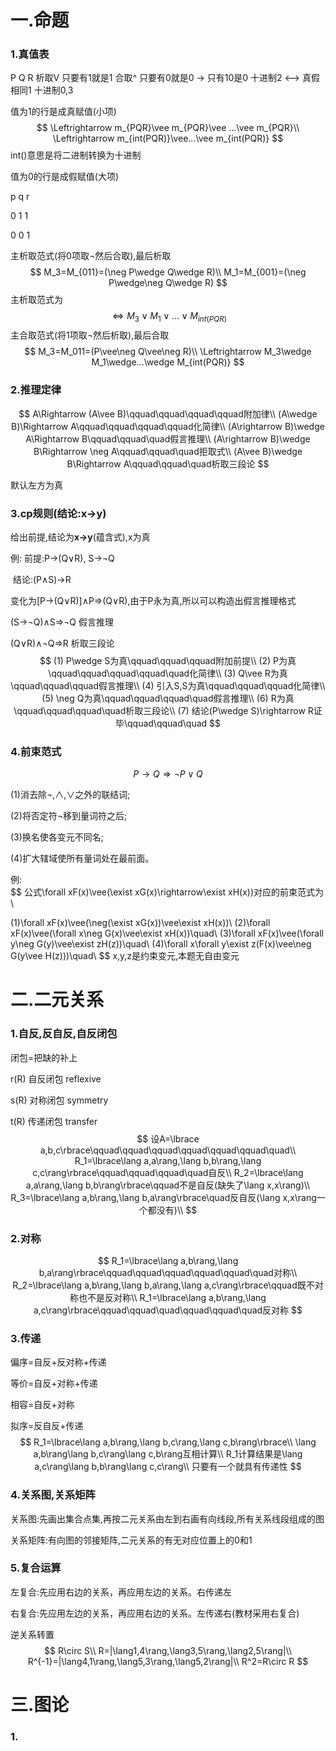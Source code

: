 # 一.命题

### 1.真值表

P Q R
析取V 只要有1就是1
合取^ 只要有0就是0
-> 	 只有10是0     十进制2
<-->       真假相同1     十进制0,3

值为1的行是成真赋值(小项)
$$
\Leftrightarrow m_{PQR}\vee m_{PQR}\vee ...\vee m_{PQR}\\
\Leftrightarrow m_{int(PQR)}\vee...\vee m_{int(PQR)}
$$
int()意思是将二进制转换为十进制

值为0的行是成假赋值(大项)

p	q	r

0	1	1

0	0	1

主析取范式(将0项取¬然后合取),最后析取
$$
M_3=M_{011}=(\neg P\wedge Q\wedge R)\\
M_1=M_{001}=(\neg P\wedge\neg Q\wedge R)
$$
主析取范式为
$$
\Leftrightarrow M_{3}\vee M_{1}\vee...\vee M_{int(PQR)}
$$
主合取范式(将1项取¬然后析取),最后合取
$$
M_3=M_011=(P\vee\neg Q\vee\neg R)\\
\Leftrightarrow M_3\wedge M_1\wedge...\wedge M_{int(PQR)}
$$

### 2.推理定律

$$
A\Rightarrow (A\vee B)\qquad\qquad\qquad\qquad附加律\\
(A\wedge B)\Rightarrow A\qquad\qquad\qquad\qquad化简律\\
(A\rightarrow B)\wedge A\Rightarrow B\qquad\qquad\quad假言推理\\
(A\rightarrow B)\wedge B\Rightarrow \neg A\qquad\qquad\quad拒取式\\
(A\vee B)\wedge B\Rightarrow A\qquad\qquad\quad析取三段论
$$

默认左方为真

### 3.cp规则(结论:x→y)

给出前提,结论为**x→y**(蕴含式),x为真

例:	前提:P→(Q∨R), S→¬Q

​	结论:(P∧S)→R

变化为[P→(Q∨R)]∧P⇒(Q∨R),由于P永为真,所以可以构造出假言推理格式

(S→¬Q)∧S⇒¬Q	假言推理

(Q∨R)∧¬Q⇒R	析取三段论
$$
(1) P\wedge S为真\qquad\qquad\qquad附加前提\\
(2) P为真\qquad\qquad\qquad\qquad\quad化简律\\
(3) Q\vee R为真\qquad\qquad\qquad假言推理\\
(4) 引入S,S为真\qquad\qquad\qquad化简律\\
(5) \neg Q为真\qquad\qquad\qquad\quad假言推理\\
(6) R为真\qquad\qquad\qquad\quad析取三段论\\
(7) 结论(P\wedge S)\rightarrow R证毕\qquad\qquad\quad
$$

### 4.前束范式

$$
P\rightarrow Q\Rightarrow\neg P\vee Q
$$

(1)消去除¬,∧,∨之外的联结词;

(2)将否定符¬移到量词符之后;

(3)换名使各变元不同名;

(4)扩大辖域使所有量词处在最前面。

例:	
$$
公式\forall xF(x)\vee(\exist xG(x)\rightarrow\exist xH(x))对应的前束范式为\\

(1)\forall xF(x)\vee(\neg(\exist xG(x))\vee\exist xH(x))\\
(2)\forall xF(x)\vee(\forall x\neg G(x)\vee\exist xH(x))\quad\\
(3)\forall xF(x)\vee(\forall y\neg G(y)\vee\exist zH(z))\quad\\
(4)\forall x\forall y\exist z(F(x)\vee\neg G(y\vee H(z)))\quad\\
$$
x,y,z是约束变元,本题无自由变元

# 二.二元关系

### 1.自反,反自反,自反闭包

闭包=把缺的补上

r(R)	自反闭包	reflexive

s(R)	对称闭包	symmetry

t(R)	传递闭包	transfer
$$
设A=\lbrace a,b,c\rbrace\qquad\qquad\qquad\qquad\qquad\qquad\quad\\
R_1=\lbrace\lang a,a\rang,\lang b,b\rang,\lang c,c\rang\rbrace\qquad\qquad\qquad\quad自反\\
R_2=\lbrace\lang a,a\rang,\lang b,b\rang\rbrace\qquad不是自反(缺失了\lang x,x\rang)\\
R_3=\lbrace\lang a,b\rang,\lang b,a\rang\rbrace\quad反自反(\lang x,x\rang一个都没有)\\
$$

### 2.对称

$$
R_1=\lbrace\lang a,b\rang,\lang b,a\rang\rbrace\qquad\qquad\qquad\qquad\qquad\quad对称\\
R_2=\lbrace\lang a,b\rang,\lang b,a\rang,\lang a,c\rang\rbrace\qquad既不对称也不是反对称\\
R_1=\lbrace\lang a,b\rang,\lang a,c\rang\rbrace\qquad\qquad\quad\qquad\qquad\quad反对称
$$

### 3.传递

偏序=自反+反对称+传递

等价=自反+对称+传递

相容=自反+对称

拟序=反自反+传递
$$
R_1=\lbrace\lang a,b\rang,\lang b,c\rang,\lang c,b\rang\rbrace\\
\lang a,b\rang\lang b,c\rang\lang c,b\rang互相计算\\
R_1计算结果是\lang a,c\rang\lang b,b\rang\lang c,c\rang\\
只要有一个就具有传递性
$$

### 4.关系图,关系矩阵

关系图:先画出集合点集,再按二元关系由左到右画有向线段,所有关系线段组成的图

关系矩阵:有向图的邻接矩阵,二元关系的有无对应位置上的0和1

### 5.复合运算

左复合:先应用右边的关系，再应用左边的关系。右传递左

右复合:先应用左边的关系，再应用右边的关系。左传递右(教材采用右复合)

逆关系转置
$$
R\circ S\\
R=|\lang1,4\rang,\lang3,5\rang,\lang2,5\rang|\\
R^{-1}=|\lang4,1\rang,\lang5,3\rang,\lang5,2\rang|\\
R^2=R\circ R
$$

# 三.图论

### 1.